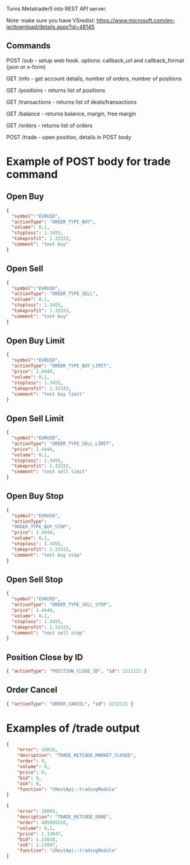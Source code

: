 Turns Metatrader5 into REST API server. 

Note: make sure you have VSredist: https://www.microsoft.com/en-ie/download/details.aspx?id=48145


## Commands

POST /sub - setup web hook. options: callback_url and callback_format (json or x-form)

GET /info - get account details, number of  orders, number of positions

GET /positions - returns list of positions

GET /transactions - returns list of deals/transactions

GET /balance - returns balance, margin, free margin

GET /orders - returns list of orders

POST /trade - open position, details in POST body

# Example of POST body for trade command

## Open Buy
```json
{ 
  "symbol":"EURUSD", 
  "actionType": "ORDER_TYPE_BUY", 
  "volume": 0.1, 
  "stoploss": 1.3455, 
  "takeprofit": 1.33333, 
  "comment": "test buy"
}
```

## Open Sell
```json
{ 
  "symbol":"EURUSD", 
  "actionType": "ORDER_TYPE_SELL", 
  "volume": 0.1, 
  "stoploss": 1.3455, 
  "takeprofit": 1.33333, 
  "comment": "test buy"
}
```

## Open Buy Limit
```json
{ 
  "symbol":"EURUSD", 
  "actionType": "ORDER_TYPE_BUY_LIMIT", 
  "price": 1.4444, 
  "volume": 0.1, 
  "stoploss": 1.3455, 
  "takeprofit": 1.33333, 
  "comment": "test buy limit"
}
```

## Open Sell Limit
```json
{ 
  "symbol":"EURUSD", 
  "actionType": "ORDER_TYPE_SELL_LIMIT", 
  "price": 1.4444,
  "volume": 0.1, 
  "stoploss": 1.3455, 
  "takeprofit": 1.33333, 
  "comment": "test sell limit"
}
```

## Open Buy Stop
```json
{ 
  "symbol":"EURUSD", 
  "actionType": 
  "ORDER_TYPE_BUY_STOP", 
  "price": 1.4444, 
  "volume": 0.1, 
  "stoploss": 1.3455, 
  "takeprofit": 1.33333, 
  "comment": "test buy stop"
}
```

## Open Sell Stop
```json
{ 
  "symbol":"EURUSD", 
  "actionType": "ORDER_TYPE_SELL_STOP", 
  "price": 1.4444, 
  "volume": 0.1, 
  "stoploss": 1.3455, 
  "takeprofit": 1.33333, 
  "comment": "test sell stop"
}  
```

## Position Close by ID
```json
{ "actionType": "POSITION_CLOSE_ID", "id": 1212121 }
```

## Order Cancel
```json
{ "actionType": "ORDER_CANCEL", "id": 1212121 }
```

# Examples of /trade output
```json
{
    "error": 10018,
    "desription": "TRADE_RETCODE_MARKET_CLOSED",
    "order": 0,
    "volume": 0,
    "price": 0,
    "bid": 0,
    "ask": 0,
    "function": "CRestApi::tradingModule"
}
```
```json
{
    "error": 10009,
    "desription": "TRADE_RETCODE_DONE",
    "order": 405895526,
    "volume": 0.1,
    "price": 1.13047,
    "bid": 1.13038,
    "ask": 1.13047,
    "function": "CRestApi::tradingModule"
}
```
